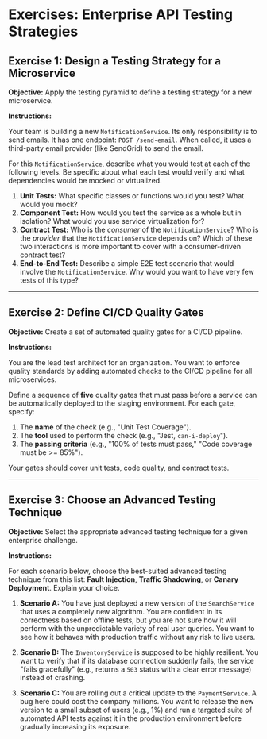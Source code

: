 # Exercises: Enterprise API Testing Strategies

## Exercise 1: Design a Testing Strategy for a Microservice

**Objective:** Apply the testing pyramid to define a testing strategy for a new microservice.

**Instructions:**

Your team is building a new `NotificationService`. Its only responsibility is to send emails. It has one endpoint: `POST /send-email`. When called, it uses a third-party email provider (like SendGrid) to send the email.

For this `NotificationService`, describe what you would test at each of the following levels. Be specific about what each test would verify and what dependencies would be mocked or virtualized.

1.  **Unit Tests:** What specific classes or functions would you test? What would you mock?
2.  **Component Test:** How would you test the service as a whole but in isolation? What would you use service virtualization for?
3.  **Contract Test:** Who is the *consumer* of the `NotificationService`? Who is the *provider* that the `NotificationService` depends on? Which of these two interactions is more important to cover with a consumer-driven contract test?
4.  **End-to-End Test:** Describe a simple E2E test scenario that would involve the `NotificationService`. Why would you want to have very few tests of this type?

---

## Exercise 2: Define CI/CD Quality Gates

**Objective:** Create a set of automated quality gates for a CI/CD pipeline.

**Instructions:**

You are the lead test architect for an organization. You want to enforce quality standards by adding automated checks to the CI/CD pipeline for all microservices.

Define a sequence of **five** quality gates that must pass before a service can be automatically deployed to the staging environment. For each gate, specify:
1.  The **name** of the check (e.g., "Unit Test Coverage").
2.  The **tool** used to perform the check (e.g., "Jest, `can-i-deploy`").
3.  The **passing criteria** (e.g., "100% of tests must pass," "Code coverage must be >= 85%").

Your gates should cover unit tests, code quality, and contract tests.

---

## Exercise 3: Choose an Advanced Testing Technique

**Objective:** Select the appropriate advanced testing technique for a given enterprise challenge.

**Instructions:**

For each scenario below, choose the best-suited advanced testing technique from this list: **Fault Injection**, **Traffic Shadowing**, or **Canary Deployment**. Explain your choice.

1.  **Scenario A:** You have just deployed a new version of the `SearchService` that uses a completely new algorithm. You are confident in its correctness based on offline tests, but you are not sure how it will perform with the unpredictable variety of real user queries. You want to see how it behaves with production traffic without any risk to live users.

2.  **Scenario B:** The `InventoryService` is supposed to be highly resilient. You want to verify that if its database connection suddenly fails, the service "fails gracefully" (e.g., returns a `503` status with a clear error message) instead of crashing.

3.  **Scenario C:** You are rolling out a critical update to the `PaymentService`. A bug here could cost the company millions. You want to release the new version to a small subset of users (e.g., 1%) and run a targeted suite of automated API tests against it in the production environment before gradually increasing its exposure.
